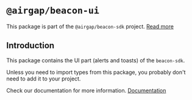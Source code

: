 # `@airgap/beacon-ui`

This package is part of the `@airgap/beacon-sdk` project. [Read more](https://github.com/airgap-it/beacon-sdk)

## Introduction

This package contains the UI part (alerts and toasts) of the `beacon-sdk`.

Unless you need to import types from this package, you probably don't need to add it to your project.

Check our documentation for more information. [Documentation](https://docs.walletbeacon.io)
